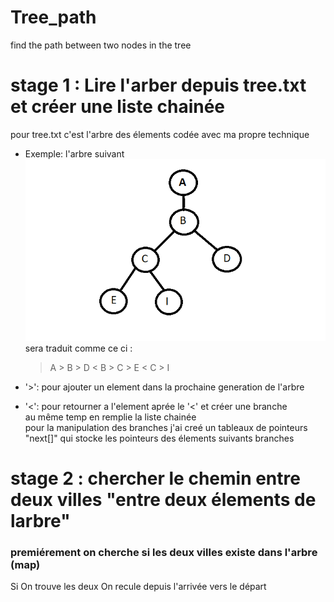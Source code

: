 # Tree_path
find the path between two nodes in the tree</br>
# stage 1 : Lire l'arber depuis tree.txt et créer une liste chainée
pour tree.txt c'est l'arbre des élements codée avec ma propre technique</br>
* Exemple:
l'arbre suivant </br>
![EXEMPLE](tree.png) </br>
sera traduit comme ce ci : </br>
  >   A > B > D < B > C > E < C > I </br>

* '>': pour ajouter un element dans la prochaine generation de l'arbre  </br>
* '<': pour retourner a l'element aprée le '<' et créer une branche </br>
au même temp en remplie la liste chainée </br>
pour la manipulation des branches j'ai creé un tableaux de pointeurs </br> "next[]" qui stocke les pointeurs des élements suivants branches </br>
# stage 2 : chercher le chemin entre deux villes "entre deux élements de larbre"
### premiérement on cherche si les deux villes existe dans l'arbre (map) 
Si On trouve les deux On recule depuis l'arrivée vers le départ



